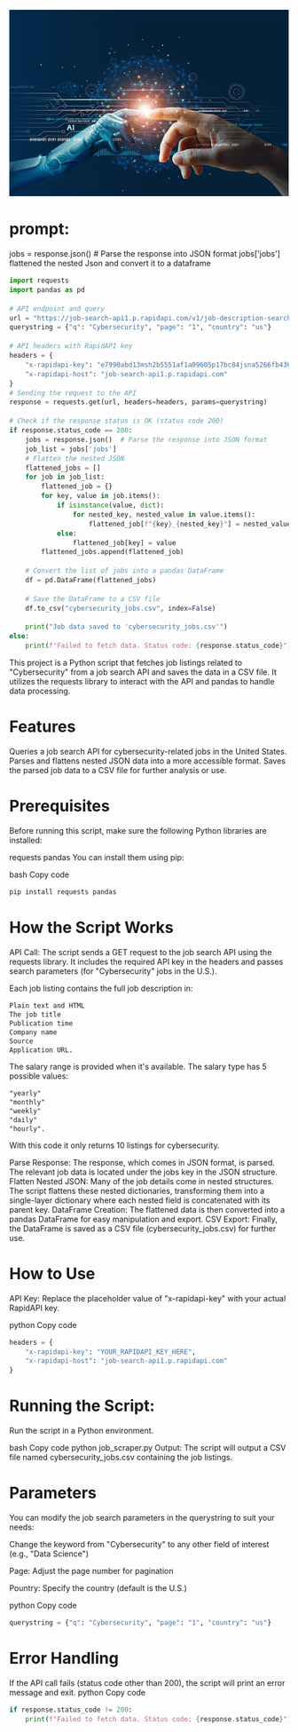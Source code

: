 ![Future-Developments-AI](Future-Developments-AI.jpg)
# prompt:  
jobs = response.json()  # Parse the response into JSON format jobs['jobs']  
flattened the nested Json and convert it to a dataframe

<!-- python code block -->
```python
import requests
import pandas as pd

# API endpoint and query
url = "https://job-search-api1.p.rapidapi.com/v1/job-description-search"
querystring = {"q": "Cybersecurity", "page": "1", "country": "us"}

# API headers with RapidAPI key
headers = {
    "x-rapidapi-key": "e7990abd13msh2b5551af1a09605p17bc84jsna5266fb436ab",
    "x-rapidapi-host": "job-search-api1.p.rapidapi.com"
}
# Sending the request to the API
response = requests.get(url, headers=headers, params=querystring)

# Check if the response status is OK (status code 200)
if response.status_code == 200:
    jobs = response.json()  # Parse the response into JSON format
    job_list = jobs['jobs']
    # Flatten the nested JSON
    flattened_jobs = []
    for job in job_list:
        flattened_job = {}
        for key, value in job.items():
            if isinstance(value, dict):
                for nested_key, nested_value in value.items():
                    flattened_job[f"{key}_{nested_key}"] = nested_value
            else:
                flattened_job[key] = value
        flattened_jobs.append(flattened_job)

    # Convert the list of jobs into a pandas DataFrame
    df = pd.DataFrame(flattened_jobs)

    # Save the DataFrame to a CSV file
    df.to_csv("cybersecurity_jobs.csv", index=False)

    print("Job data saved to 'cybersecurity_jobs.csv'")
else:
    print(f"Failed to fetch data. Status code: {response.status_code}")
```

This project is a Python script that fetches job listings related to "Cybersecurity" from a job search API and saves the data in a CSV file. It utilizes the requests library to interact with the API and pandas to handle data processing.

# Features
Queries a job search API for cybersecurity-related jobs in the United States.
Parses and flattens nested JSON data into a more accessible format.
Saves the parsed job data to a CSV file for further analysis or use.



# Prerequisites
Before running this script, make sure the following Python libraries are installed:

requests
pandas
You can install them using pip:

bash
Copy code
<!-- python code block -->
```python
pip install requests pandas
```



# How the Script Works
API Call: The script sends a GET request to the job search API using the requests library. It includes the required API key in the headers and passes search parameters (for "Cybersecurity" jobs in the U.S.). 

Each job listing contains the full job description in:
    
    Plain text and HTML
    The job title
    Publication time
    Company name
    Source
    Application URL.
The salary range is provided when it's available. The salary type has 5 possible values: 
   
    "yearly"
    "monthly"
    "weekly"
    "daily" 
    "hourly". 
With this code it only returns 10 listings for cybersecurity.

Parse Response: The response, which comes in JSON format, is parsed. The relevant job data is located under the jobs key in the JSON structure.
Flatten Nested JSON: Many of the job details come in nested structures. The script flattens these nested dictionaries, transforming them into a single-layer dictionary where each nested field is concatenated with its parent key.
DataFrame Creation: The flattened data is then converted into a pandas DataFrame for easy manipulation and export.
CSV Export: Finally, the DataFrame is saved as a CSV file (cybersecurity_jobs.csv) for further use.

# How to Use
API Key: Replace the placeholder value of "x-rapidapi-key" with your actual RapidAPI key.

python
Copy code
<!-- python code block -->
```python
headers = {
    "x-rapidapi-key": "YOUR_RAPIDAPI_KEY_HERE",
    "x-rapidapi-host": "job-search-api1.p.rapidapi.com"
}
```

# Running the Script: 
Run the script in a Python environment.

bash
Copy code
python job_scraper.py
Output: The script will output a CSV file named cybersecurity_jobs.csv containing the job listings.

# Parameters
You can modify the job search parameters in the querystring to suit your needs:

Change the keyword from "Cybersecurity" to any other field of interest (e.g., "Data Science")

Page: Adjust the page number for pagination

Pountry: Specify the country (default is the U.S.)

python
Copy code
<!-- python code block -->
```python
querystring = {"q": "Cybersecurity", "page": "1", "country": "us"}
```

# Error Handling
If the API call fails (status code other than 200), the script will print an error message and exit.
python
Copy code
<!-- python code block -->
```python
if response.status_code != 200:
    print(f"Failed to fetch data. Status code: {response.status_code}")
```
